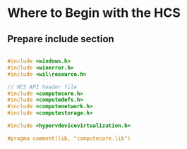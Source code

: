 # Where to Begin with the HCS

## Prepare include section

```cpp

#include <windows.h>
#include <winerror.h>
#include <wil\resource.h>

// HCS API header file
#include <computecore.h>
#include <computedefs.h>
#include <computenetwork.h>
#include <computestorage.h>

#include <hypervdevicevirtualization.h>

#pragma comment(lib, "computecore.lib")

```
